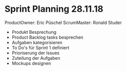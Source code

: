 # Sprint Planning 28.11.18  
ProductOwner: Eric Püschel
ScrumMaster: Ronald Studer

* Produkt Besprechung
* Product Backlog tasks besprechen
* Aufgaben kategorisieren
* To Do's für Sprint 1 definiert
* Prioriserung der Issues
* Zuteilung der Aufgaben
* Mockups designen


